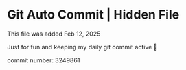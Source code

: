 # Git Auto Commit | Hidden File

This file was added Feb 12, 2025

Just for fun and keeping my daily git commit active 🤪

commit number: 3249861
